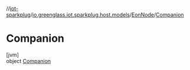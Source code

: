 //[iot-sparkplug](../../../../index.md)/[io.greenglass.iot.sparkplug.host.models](../../index.md)/[EonNode](../index.md)/[Companion](index.md)

# Companion

[jvm]\
object [Companion](index.md)
